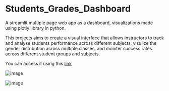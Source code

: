 # Students_Grades_Dashboard
A streamlit multiple page web app as a dashboard, visualizations made using plotly library in python. 

This projects aims to create a visual interface that allows instructors to track and analyse students performance across different subjects, visulize the gender distribution across multiple classes, and moniter success rates across different student groups and subjects.


You can access it using this [link](https://alymaatouk-students-grades--streamlit-students-dashboard-2yyql7.streamlitapp.com/) 

![image](https://user-images.githubusercontent.com/115188345/194413926-9b40bffb-9652-4004-b943-c27ed1ba55a0.png)


![image](https://user-images.githubusercontent.com/115188345/194414304-a5791b66-acd0-4e1f-b181-03c70d49e570.png)
